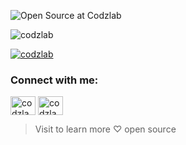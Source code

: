 ![Open Source at Codzlab](https://github.com/codzlab/.github/blob/main/Img/banner.png)

<p align="left"> <img src="https://komarev.com/ghpvc/?username=codzlab&label=Profile%20views&color=0e75b6&style=flat" alt="codzlab" /> </p>
<p align="left"> <a href="https://twitter.com/codzlab" target="blank"><img src="https://img.shields.io/twitter/follow/codzlab?logo=twitter&style=for-the-badge" alt="codzlab" /></a> </p>

<h3 align="left">Connect with me:</h3>
<p align="left">
<a href="https://twitter.com/codzlab" target="blank"><img align="center" src="https://raw.githubusercontent.com/rahuldkjain/github-profile-readme-generator/master/src/images/icons/Social/twitter.svg" alt="codzlab" height="30" width="40" /></a>
<a href="https://www.youtube.com/@codzlab" target="blank"><img align="center" src="https://raw.githubusercontent.com/rahuldkjain/github-profile-readme-generator/master/src/images/icons/Social/youtube.svg" alt="codzlab" height="30" width="40" /></a>
</p>




>Visit to learn more ♡ open source
